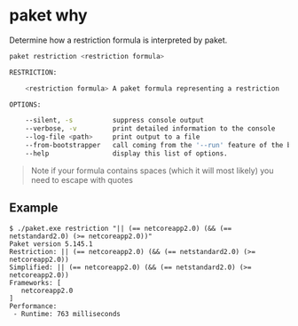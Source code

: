 # paket why

Determine how a restriction formula is interpreted by paket.

```sh
paket restriction <restriction formula>

RESTRICTION:

    <restriction formula> A paket formula representing a restriction

OPTIONS:

    --silent, -s          suppress console output
    --verbose, -v         print detailed information to the console
    --log-file <path>     print output to a file
    --from-bootstrapper   call coming from the '--run' feature of the bootstrapper
    --help                display this list of options.
```

> Note if your formula contains spaces (which it will most likely) you need to escape with quotes

## Example

```
$ ./paket.exe restriction "|| (== netcoreapp2.0) (&& (== netstandard2.0) (>= netcoreapp2.0))"
Paket version 5.145.1
Restriction: || (== netcoreapp2.0) (&& (== netstandard2.0) (>= netcoreapp2.0))
Simplified: || (== netcoreapp2.0) (&& (== netstandard2.0) (>= netcoreapp2.0))
Frameworks: [
   netcoreapp2.0
]
Performance:
 - Runtime: 763 milliseconds
```

